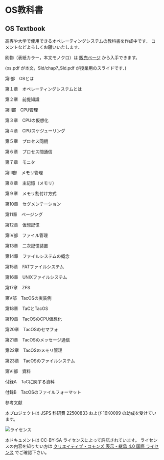 # OS教科書
OS Textbook
---

高専や大学で使用できるオペレーティングシステムの教科書を作成中です．
コメントなどよろしくお願いいたします．

刷物（表紙カラー，本文モノクロ）は
[販売ページ](https://www.seichoku.com/user_data/booksale.php?id=238778394)
から入手できます。

(os.pdf が本文，Sld/chap?_Sld.pdf が授業用のスライドです．)

第Ⅰ部　OSとは

第１章　オペレーティングシステムとは

第２章　前提知識

第Ⅱ部　CPU管理

第３章　CPUの仮想化

第４章　CPUスケジューリング

第５章　プロセス同期

第６章　プロセス間通信

第７章　モニタ

第Ⅲ部　メモリ管理

第８章　主記憶（メモリ）

第９章　メモリ割付け方式

第10章　セグメンテーション

第11章　ページング

第12章　仮想記憶

第Ⅳ部　ファイル管理

第13章　二次記憶装置

第14章　ファイルシステムの概念

第15章　FATファイルシステム

第16章　UNIXファイルシステム

第17章　ZFS

第Ⅴ部　TacOSの実装例

第18章　TaCとTacOS

第19章　TacOSのCPU仮想化

第20章　TacOSのセマフォ

第21章　TacOSのメッセージ通信

第22章　TacOSのメモリ管理

第23章　TacOSのファイルシステム

第Ⅵ部　資料

付録A　TaCに関する資料

付録B　TacOSのファイルフォーマット

参考文献

本プロジェクトは JSPS 科研費 22500833 および 16K0099 の助成を受けています。

![ライセンス](https://i.creativecommons.org/l/by-sa/4.0/88x31.png "クリエイティブ・コモンズ・ライセンス")

本ドキュメントは CC-BY-SA ライセンスによって許諾されています。
ライセンスの内容を知りたい方は
[クリエイティブ・コモンズ 表示 - 継承 4.0 国際 ライセンス](https://creativecommons.org/licenses/by-sa/4.0/deed.ja)
でご確認下さい。
